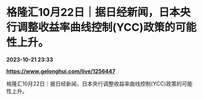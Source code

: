 # 格隆汇10月22日｜据日经新闻，日本央行调整收益率曲线控制(YCC)政策的可能性上升。

**2023-10-21 23:33**

**https://www.gelonghui.com/live/1256447**

格隆汇10月22日｜据日经新闻，日本央行调整收益率曲线控制(YCC)政策的可能性上升。